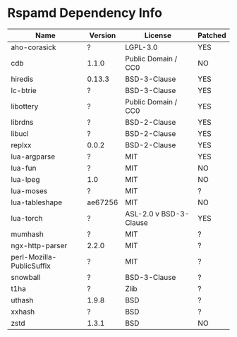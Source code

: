 # Rspamd Dependency Info
| Name          | Version | License             | Patched |
| ---           | ---     | ---                 | ---     |
| aho-corasick  | ?       | LGPL-3.0            | YES     |
| cdb           | 1.1.0   | Public Domain / CC0 | NO      |
| hiredis       | 0.13.3  | BSD-3-Clause        | YES     |
| lc-btrie      | ?       | BSD-3-Clause        | YES     |
| libottery     | ?       | Public Domain / CC0 | YES     |
| librdns       | ?       | BSD-2-Clause        | YES     |
| libucl        | ?       | BSD-2-Clause        | YES     |
| replxx        | 0.0.2   | BSD-2-Clause        | YES     |
| lua-argparse  | ?       | MIT                 | YES     |
| lua-fun       | ?       | MIT                 | NO      |
| lua-lpeg      | 1.0     | MIT                 | NO      |
| lua-moses     | ?       | MIT                 | ?       |
| lua-tableshape | ae67256 | MIT                | NO      |
| lua-torch     | ?       | ASL-2.0 v BSD-3-Clause | YES  |
| mumhash       | ?       | MIT                 | ?       |
| ngx-http-parser | 2.2.0 | MIT                 | ?       |
| perl-Mozilla-PublicSuffix | ? | MIT           | ?       |
| snowball      | ?       | BSD-3-Clause        | ?       |
| t1ha          | ?       | Zlib                | ?       |
| uthash        | 1.9.8   | BSD                 | ?       |
| xxhash        | ?       | BSD                 | ?       |
| zstd          | 1.3.1   | BSD                 | NO      |
